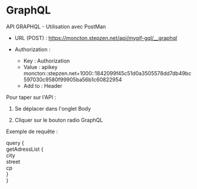 # GraphQL

API GRAPHQL - Utilisation avec PostMan

- URL (POST) : 
https://moncton.stepzen.net/api/mygif-gql/__graphql


- Authorization : 
    - Key : Authorization
    - Value : apikey moncton::stepzen.net+1000::1842099f45c51d0a3505578dd7db49bc597030c9580f99905ba56b1c60822954
    - Add to : Header




Pour taper sur l'API : 

1. Se déplacer dans l'onglet Body

2. Cliquer sur le bouton radio GraphQL





Exemple de requête : 

query {  
  getAdressList {  
    city  
    street  
    cp  
  }  
}  

